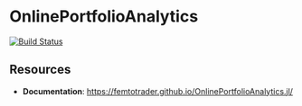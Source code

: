 # OnlinePortfolioAnalytics

[![Build Status](https://github.com/femtotrader/OnlinePortfolioAnalytics.jl/actions/workflows/CI.yml/badge.svg?branch=main)](https://github.com/femtotrader/OnlinePortfolioAnalytics.jl/actions/workflows/CI.yml?query=branch%3Amain)

## Resources
- **Documentation**: https://femtotrader.github.io/OnlinePortfolioAnalytics.jl/
